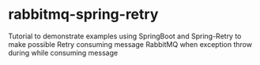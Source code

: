 # rabbitmq-spring-retry
Tutorial to demonstrate examples using SpringBoot and Spring-Retry to make possible Retry consuming message RabbitMQ when exception throw during while consuming message
